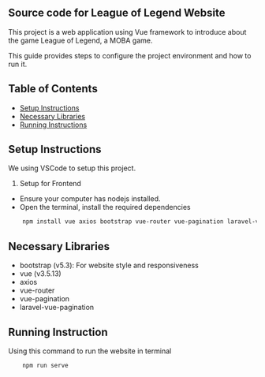 ## Source code for League of Legend Website

This project is a web application using Vue framework to introduce about the game League of Legend, a MOBA game.

This guide provides steps to configure the project environment and how to run it.

## Table of Contents

- [Setup Instructions](#setup-instructions)
- [Necessary Libraries](#necessary-libraries)
- [Running Instructions](#running-instructions)

## Setup Instructions

We using VSCode to setup this project.

1. Setup for Frontend

- Ensure your computer has nodejs installed.
- Open the terminal, install the required dependencies

```bash
    npm install vue axios bootstrap vue-router vue-pagination laravel-vue-pagination
```

## Necessary Libraries

- bootstrap (v5.3): For website style and responsiveness
- vue (v3.5.13)
- axios
- vue-router
- vue-pagination
- laravel-vue-pagination

## Running Instruction

Using this command to run the website in terminal

```bash
    npm run serve
```
